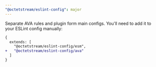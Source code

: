 ```yaml
---
"@octetstream/eslint-config": major
---
```


Separate AVA rules and plugin form main configs. You'll need to add it to your ESLint config manually:

```diff
{
  extends: [
    "@octetstream/eslint-config/esm",
+   "@octetstream/eslint-config/ava"
  ]
}
```
